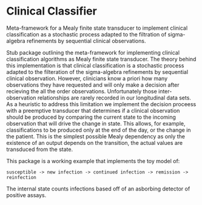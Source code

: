 # Clinical Classifier
Meta-framework for a Mealy finite state transducer to implement clinical classification as a stochastic process adapted to the filtration of sigma-algebra refinements by sequential clinical observations.

Stub package outlining the meta-framework for implementing clinical classification algorithms as Mealy finite state transducer. The theory behind this implementation is that clinical classification is a stochastic process adapted to the filteration of the sigma-algebra refinements by sequential clinical observation. However, clinicians know a priori how many observations they have requested and will only make a decision after recieving the all the order observations. Unfortunately those inter-observation relationships are rarely recorded in our longitudinal data sets. As a heuristic to address this limitation we implement the decision proceess with a preemptive transducer that determines if a clinical observation should be produced by comparing the current state to the incoming observation that will drive the change in state. This allows, for example, classifications to be produced only at the end of the day, or the change in the patient. This is the simplest possible Mealy dependency as only the existence of an output depends on the transition, the actual values are transduced from the state.

This package is a working example that implements the toy model of:

    susceptible -> new infection -> continued infection -> remission -> reinfection

The internal state counts infections based off of an asborbing detector of positive assays.
